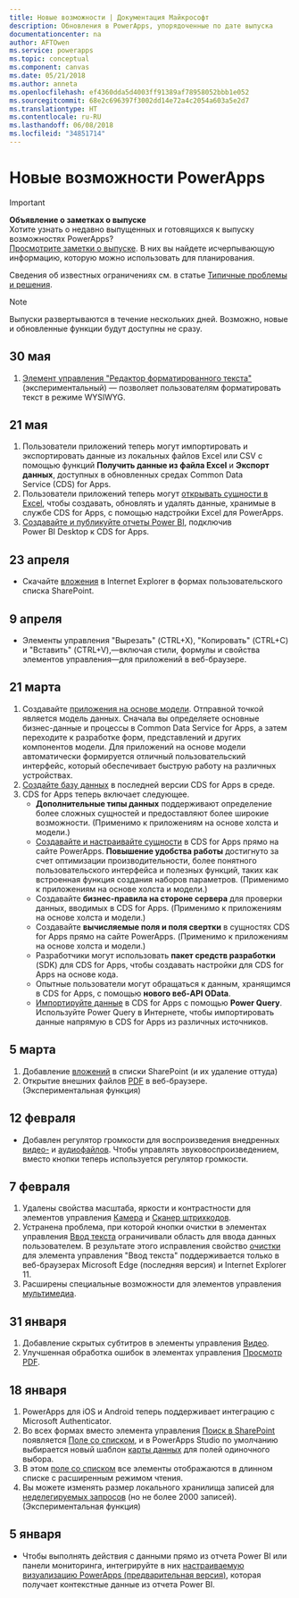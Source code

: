 ```yaml
---
title: Новые возможности | Документация Майкрософт
description: Обновления в PowerApps, упорядоченные по дате выпуска
documentationcenter: na
author: AFTOwen
ms.service: powerapps
ms.topic: conceptual
ms.component: canvas
ms.date: 05/21/2018
ms.author: anneta
ms.openlocfilehash: ef4360dda5d4003ff91389af78958052bbb1e052
ms.sourcegitcommit: 68e2c696397f3002dd14e72a4c2054a603a5e2d7
ms.translationtype: HT
ms.contentlocale: ru-RU
ms.lasthandoff: 06/08/2018
ms.locfileid: "34851714"
---
```

# <a name="whats-new-in-powerapps"></a>Новые возможности PowerApps
> [!IMPORTANT]
> **Объявление о заметках о выпуске**<br>
> Хотите узнать о недавно выпущенных и готовящихся к выпуску возможностях PowerApps?<br>
[Просмотрите заметки о выпуске](https://docs.microsoft.com/en-us/business-applications-release-notes/april18/powerapps/overview). В них вы найдете исчерпывающую информацию, которую можно использовать для планирования.

Сведения об известных ограничениях см. в статье [Типичные проблемы и решения](common-issues-and-resolutions.md).

> [!NOTE]
> Выпуски развертываются в течение нескольких дней. Возможно, новые и обновленные функции будут доступны не сразу.

## <a name="may-30"></a>30 мая
1. [Элемент управления "Редактор форматированного текста"](controls/control-richtexteditor.md) (экспериментальный) — позволяет пользователям форматировать текст в режиме WYSIWYG. 

## <a name="may-21"></a>21 мая
1. Пользователи приложений теперь могут импортировать и экспортировать данные из локальных файлов Excel или CSV с помощью функций **Получить данные из файла Excel** и **Экспорт данных**, доступных в обновленных средах Common Data Service (CDS) for Apps. 
1. Пользователи приложений теперь могут [открывать сущности в Excel](../common-data-service/data-platform-excel-addin.md), чтобы создавать, обновлять и удалять данные, хранимые в службе CDS for Apps, с помощью надстройки Excel для PowerApps. 
1. [Создавайте и публикуйте отчеты Power BI](../common-data-service/data-platform-powerbi-connector.md), подключив Power BI Desktop к CDS for Apps. 

## <a name="april-23"></a>23 апреля
* Скачайте [вложения](controls/control-attachments.md) в Internet Explorer в формах пользовательского списка SharePoint.

## <a name="april-9"></a>9 апреля
* Элементы управления "Вырезать" (CTRL+X), "Копировать" (CTRL+C) и "Вставить" (CTRL+V),&mdash;включая стили, формулы и свойства элементов управления&mdash;для приложений в веб-браузере.

## <a name="march-21"></a>21 марта
1. Создавайте [приложения на основе модели](../model-driven-apps/model-driven-app-overview.md). Отправной точкой является модель данных. Сначала вы определяете основные бизнес-данные и процессы в Common Data Service for Apps, а затем переходите к разработке форм, представлений и других компонентов модели. Для приложений на основе модели автоматически формируется отличный пользовательский интерфейс, который обеспечивает быструю работу на различных устройствах.
2. [Создайте базу данных](../../administrator/create-database.md) в последней версии CDS for Apps в среде.
3. CDS for Apps теперь включает следующее.
    - **Дополнительные типы данных** поддерживают определение более сложных сущностей и предоставляют более широкие возможности. (Применимо к приложениям на основе холста и модели.)
    - [Создавайте и настраивайте сущности](../common-data-service/data-platform-create-entity.md) в CDS for Apps прямо на сайте PowerApps. **Повышение удобства работы** достигнуто за счет оптимизации производительности, более понятного пользовательского интерфейса и полезных функций, таких как встроенная функция создания наборов параметров. (Применимо к приложениям на основе холста и модели.)
    - Создавайте **бизнес-правила на стороне сервера** для проверки данных, вводимых в CDS for Apps. (Применимо к приложениям на основе холста и модели.)
    - Создавайте **вычисляемые поля и поля свертки** в сущностях CDS for Apps прямо на сайте PowerApps. (Применимо к приложениям на основе холста и модели.)  
    - Разработчики могут использовать **пакет средств разработки** (SDK) для CDS for Apps, чтобы создавать настройки для CDS for Apps на основе кода.
    - Опытные пользователи могут обращаться к данным, хранящимся в CDS for Apps, с помощью **нового веб-API OData**.
    - [Импортируйте данные](../common-data-service/data-platform-cds-newentity-pq.md) в CDS for Apps с помощью **Power Query**. Используйте Power Query в Интернете, чтобы импортировать данные напрямую в CDS for Apps из различных источников.

## <a name="march-5"></a>5 марта
1. Добавление [вложений](controls/control-attachments.md) в списки SharePoint (и их удаление оттуда)
2. Открытие внешних файлов [PDF](controls/control-pdf-viewer.md) в веб-браузере. (Экспериментальная функция)

## <a name="feb-12"></a>12 февраля
* Добавлен регулятор громкости для воспроизведения внедренных [видео-](controls/control-audio-video.md) и [аудиофайлов](controls/control-audio-video.md). Чтобы управлять звуковоспроизведением, вместо кнопки теперь используется регулятор громкости.

## <a name="feb-7"></a>7 февраля
1. Удалены свойства масштаба, яркости и контрастности для элементов управления [Камера](controls/control-camera.md) и [Сканер штрихкодов](controls/control-barcodescanner.md).
2. Устранена проблема, при которой кнопки очистки в элементах управления [Ввод текста](controls/control-text-input.md) ограничивали область для ввода данных пользователем. В результате этого исправления свойство [очистки](controls/control-text-input.md#additional-properties) для элемента управления "Ввод текста" поддерживается только в веб-браузерах Microsoft Edge (последняя версия) и Internet Explorer 11.
3. Расширены специальные возможности для элементов управления [мультимедиа](add-images-pictures-audio-video.md).

## <a name="jan-31"></a>31 января
1. Добавление скрытых субтитров в элементы управления [Видео](controls/control-audio-video.md).
2. Улучшенная обработка ошибок в элементах управления [Просмотр PDF](controls/control-pdf-viewer.md).

## <a name="jan-18"></a>18 января
1. PowerApps для iOS и Android теперь поддерживает интеграцию с Microsoft Authenticator.
2. Во всех формах вместо элемента управления [Поиск в SharePoint](sharepoint-lookup-fields.md) появляется [Поле со списком](controls/control-combo-box.md), и в PowerApps Studio по умолчанию выбирается новый шаблон [карты данных](working-with-cards.md) для полей одиночного выбора.
3. В этом [поле со списком](controls/control-combo-box.md) все элементы отображаются в длинном списке с расширенным режимом чтения.
4. Вы можете изменять размер локального хранилища записей для [неделегируемых запросов](delegation-overview.md#non-delegable-limits) (но не более 2000 записей). (Экспериментальная функция)

## <a name="jan-5"></a>5 января
* Чтобы выполнять действия с данными прямо из отчета Power BI или панели мониторинга, интегрируйте в них [настраиваемую визуализацию PowerApps (предварительная версия)](https://powerapps.microsoft.com/blog/powerbi-powerapps-visual/), которая получает контекстные данные из отчета Power BI.
